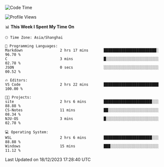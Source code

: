 <!--START_SECTION:waka-->
![Code Time](http://img.shields.io/badge/Code%20Time-1%2C432%20hrs%2048%20mins-blue)

![Profile Views](http://img.shields.io/badge/Profile%20Views-1-blue)

📊 **This Week I Spent My Time On** 

```text
🕑︎ Time Zone: Asia/Shanghai

💬 Programming Languages: 
Markdown                 2 hrs 17 mins       ████████████████████████░   96.70 % 
C                        3 mins              █░░░░░░░░░░░░░░░░░░░░░░░░   02.78 % 
JSON                     0 secs              ░░░░░░░░░░░░░░░░░░░░░░░░░   00.52 % 

🔥 Editors: 
VS Code                  2 hrs 22 mins       █████████████████████████   100.00 % 

🐱‍💻 Projects: 
site                     2 hrs 6 mins        ██████████████████████░░░   88.88 % 
CS-Notes                 11 mins             ██░░░░░░░░░░░░░░░░░░░░░░░   08.34 % 
NJU-OS                   3 mins              █░░░░░░░░░░░░░░░░░░░░░░░░   02.78 % 

💻 Operating System: 
WSL                      2 hrs 6 mins        ██████████████████████░░░   88.88 % 
Windows                  15 mins             ███░░░░░░░░░░░░░░░░░░░░░░   11.12 % 
```


 Last Updated on 18/12/2023 17:28:40 UTC
<!--END_SECTION:waka-->
